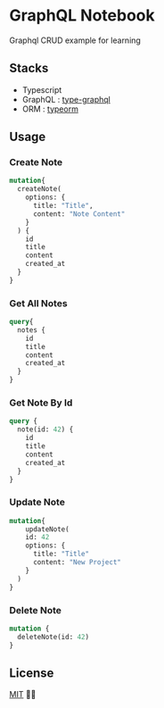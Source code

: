 # GraphQL Notebook
Graphql CRUD example for learning

## Stacks

- Typescript
- GraphQL : [type-graphql](https://github.com/MichalLytek/type-graphql)
- ORM : [typeorm](https://github.com/typeorm/typeorm)


## Usage

### Create Note

```graphql
mutation{
  createNote(
    options: {
      title: "Title",
      content: "Note Content"
    }
  ) {
    id
    title
    content
    created_at
  }
}
```

### Get All Notes

```graphql
query{
  notes {
    id
    title
    content
    created_at
  }
}
```

### Get Note By Id

```graphql
query {
  note(id: 42) {
    id
    title
    content
    created_at
  }
}
```

### Update Note

```graphql
mutation{
	updateNote(
    id: 42
    options: {
      title: "Title"
      content: "New Project"
    }
  )
}
```

### Delete Note

```graphql
mutation {
  deleteNote(id: 42)
}
```

## License

[MIT](https://github.com/yldrmzffr/graphql-notebook/blob/master/LICENSE) 🥰🤑
